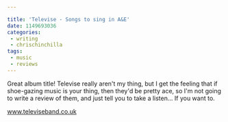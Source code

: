 ```yaml
---

title: 'Televise - Songs to sing in A&E'
date: 1149693036
categories:
 - writing
 - chrischinchilla
tags: 
 - music 
 - reviews
---
```


Great album title! Televise really aren't my thing, but I get the feeling that if shoe-gazing music is your thing, then they'd be pretty ace, so I'm not going to write a review of them, and just tell you to take a listen... If you want to.

<a href='https://www.televiseband.co.uk' target='_blank'>www.televiseband.co.uk</a>
